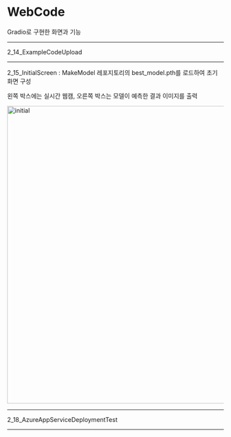 # WebCode
Gradio로 구현한 화면과 기능
<hr>
2_14_ExampleCodeUpload
<hr>
2_15_InitialScreen : MakeModel 레포지토리의 best_model.pth를 로드하여 초기 화면 구성

왼쪽 박스에는 실시간 웹캠, 오른쪽 박스는 모델이 예측한 결과 이미지를 출력

<img width="693" alt="initial" src="https://github.com/user-attachments/assets/75943f73-4a3c-4bb4-b780-716e8f55cbab" />

<hr>
2_18_AzureAppServiceDeploymentTest
<hr>
